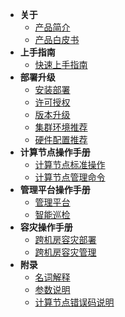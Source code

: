 <!--* README-->
* **关于**
  * [产品简介](introduce.md)
  * [产品白皮书](white-paper.md)
  <!--* [What's New](whats-new.md)-->
* **上手指南**
  * [快速上手指南](quick-start-guide.md)
  <!--* [基本操作](basic-operations.md)-->
* **部署升级**
  * [安装部署](installation-and-deployment.md)
  * [许可授权](service-license.md)
  * [版本升级](version-update.md)
  * [ 集群环境推荐](cluster-environment-recommendation.md)
  * [硬件配置推荐](hardware-config-recommendation.md)
* **计算节点操作手册**
  * [计算节点标准操作](hotdb-server-standard-operations.md)
  * [计算节点管理命令](hotdb-server-manager-commands.md)
* **管理平台操作手册**
  * [管理平台](hotdb-management.md)
  * [智能巡检](intelligent-inspection.md)
* **容灾操作手册**
  * [跨机房容灾部署](cross-idc-disaster-recovery-deployment.md)
  * [跨机房容灾管理](cross-idc-disaster-recovery-management.md)
* **附录**
  * [名词解释](glossary.md)
  * [参数说明](parameters.md)
  * [计算节点错误码说明](error-codes.md)
